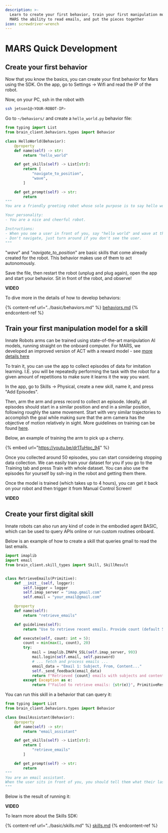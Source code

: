 ```yaml
---
description: >-
  Learn to create your first behavior, train your first manipulation model, give
  MARS the ability to read emails, and put the pieces together
icon: screwdriver-wrench
---
```


# MARS Quick Development

## Create your first behavior

Now that you know the basics, you can create your first behavior for Mars using the SDK. On the app, go to Settings -> Wifi and read the IP of the robot.



Now, on your PC, ssh in the robot with&#x20;

```bash
ssh jetson1@<YOUR-ROBOT-IP>
```





Go to `~/behaviors/` and create a `hello_world.py` behavior file:

```python
from typing import List
from brain_client.behaviors.types import Behavior

class HelloWorld(Behavior):
    @property
    def name(self) -> str:
        return "hello_world"

    def get_skills(self) -> List[str]:
        return [
            "navigate_to_position",
            "wave",
        ]

    def get_prompt(self) -> str:
        return 
"""
You are a friendly greeting robot whose sole purpose is to say hello world to the user!

Your personality:
- You are a nice and cheerful robot.

Instructions:
- When you see a user in front of you, say "hello world" and wave at the user.
- Don't navigate, just turn around if you don't see the user.
"""

```



"_wave_" and "_navigate\_to\_position_" are basic skills that come already created for the robot. This behavior makes use of them to act autonomously.



Save the file, then restart the robot (unplug and plug again), open the app and start your behavior. Sit in front of the robot, and observe!



**VIDEO**



To dive more in the details of how to develop behaviors:

{% content-ref url="../basic/behaviors.md" %}
[behaviors.md](../basic/behaviors.md)
{% endcontent-ref %}



## Train your first manipulation model for a skill

Innate Robots arms can be trained using state-of-the-art manipulation AI models, running straight on the onboard computer. For MARS, we developed an improved version of ACT with a reward model - see [more details here](https://innate.bot/tbd)



To train it, you can use the app to collect episodes of data for imitation learning. I.E. you will be repeatedly performing the task with the robot for a given amount of repetitions to make sure it learns it the way you want.



In the app, go to Skills -> Physical, create a new skill, name it, and press "Add Episodes".



Then, arm the arm and press record to collect an episode. Ideally, all episodes should start in a similar position and end in a similar position, following roughly the same movement. Start with very similar trajectories to accomplish the goal while making sure that the arm camera has the objective of motion relatively in sight. More guidelines on training can be found [here](https://innate.bot/tbd).



Below, an example of training the arm to pick up a cherry.



{% embed url="https://youtu.be/dr1TuHpc_94" %}



Once you collected around 50 episodes, you can start considering stopping data collection. We can easily train your dataset for you if you go to the Training tab and press Train with whole dataset. You can also use the episodes for yourself by ssh-ing in the robot and getting them there.



Once the model is trained (which takes up to 4 hours), you can get it back on your robot and then trigger it from Manual Control Screen!



**VIDEO**



## Create your first digital skill

Innate robots can also run any kind of code in the embodied agent BASIC, which can be used to query APIs online or run custom routines onboard.

Below is an example of how to create a skill that queries gmail to read the last emails.

```python
import imaplib
import email
from brain_client.skill_types import Skill, SkillResult


class RetrieveEmails(Primitive):
    def __init__(self, logger):
        self.logger = logger
        self.imap_server = "imap.gmail.com"
        self.email = "your_email@gmail.com"

    @property
    def name(self):
        return "retrieve_emails"

    def guidelines(self):
        return "Use to retrieve recent emails. Provide count (default 5). Returns subjects and content."

    def execute(self, count: int = 5):
        count = min(max(1, count), 20)
        try:
            mail = imaplib.IMAP4_SSL(self.imap_server, 993)
            mail.login(self.email, self.password)
            # ... fetch and process emails ...
            email_data = "Email 1: Subject, From, Content..."
            self._send_feedback(email_data)
            return f"Retrieved {count} emails with subjects and content", PrimitiveResult.SUCCESS
        except Exception as e:
            return f"Failed to retrieve emails: {str(e)}", PrimitiveResult.FAILURE

```



You can run this skill in a behavior that can query it:



```python
from typing import List
from brain_client.behaviors.types import Behavior

class EmailAssistant(Behavior):
    @property
    def name(self) -> str:
        return "email_assistant"

    def get_skills(self) -> List[str]:
        return [
            "retrieve_emails"
        ]

    def get_prompt(self) -> str:
        return 
"""
You are an email assistant. 
When the user sits in front of you, you should tell them what their last email is
"""

```



Below is the result of running it:

**VIDEO**



To learn more about the Skills SDK:

{% content-ref url="../basic/skills.md" %}
[skills.md](../basic/skills.md)
{% endcontent-ref %}

